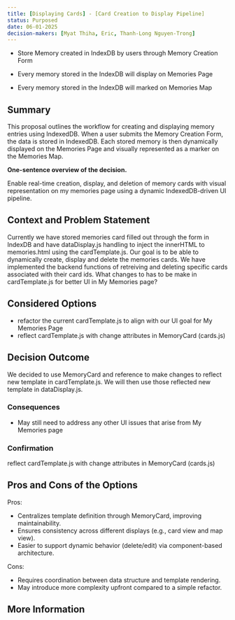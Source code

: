 ```yaml
---
title: [Displaying Cards] - [Card Creation to Display Pipeline]
status: Purposed
date: 06-01-2025
decision-makers: [Myat Thiha, Eric, Thanh-Long Nguyen-Trong]
---
```


- Store Memory created in IndexDB by users through Memory Creation Form

- Every memory stored in the IndexDB will display on Memories Page

- Every memory stored in the IndexDB will marked on Memories Map

## Summary

This proposal outlines the workflow for creating and displaying memory entries using IndexedDB. When a user submits the Memory Creation Form, the data is stored in IndexedDB. Each stored memory is then dynamically displayed on the Memories Page and visually represented as a marker on the Memories Map.

**One-sentence overview of the decision.**

Enable real-time creation, display, and deletion of memory cards with visual representation on my memories page using a dynamic IndexedDB-driven UI pipeline.

## Context and Problem Statement

Currently we have stored memories card filled out through the form in IndexDB and have dataDisplay.js handling to inject the innerHTML to memories.html using the cardTemplate.js. Our goal is to be able to dynamically create, display and delete the memories cards. We have implemented the backend functions of retreiving and deleting specific cards associated with their card ids. What changes to has to be make in cardTemplate.js for better UI in My Memories page?

## Considered Options

- refactor the current cardTemplate.js to align with our UI goal for My Memories Page
- reflect cardTemplate.js with change attributes in MemoryCard (cards.js)

## Decision Outcome

We decided to use MemoryCard and reference to make changes to reflect new template in cardTemplate.js. We will then use those reflected new template in dataDisplay.js.

### Consequences

- May still need to address any other UI issues that arise from My Memories page

### Confirmation

reflect cardTemplate.js with change attributes in MemoryCard (cards.js)

## Pros and Cons of the Options

Pros:

- Centralizes template definition through MemoryCard, improving maintainability.
- Ensures consistency across different displays (e.g., card view and map view).
- Easier to support dynamic behavior (delete/edit) via component-based architecture.

Cons:

- Requires coordination between data structure and template rendering.
- May introduce more complexity upfront compared to a simple refactor.

## More Information
